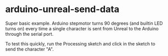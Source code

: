 # arduino-unreal-send-data

Super basic example. Arduino stepmotor turns 90 degrees (and builtin LED turns on) every time a single character is sent from Unreal to the Arduino through the serial port.

To test this quickly, run the Processing sketch and click in the sketch to send the character "A".
